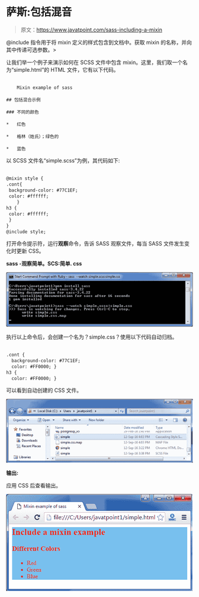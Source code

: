 # 萨斯:包括混音

> 原文：<https://www.javatpoint.com/sass-including-a-mixin>

@include 指令用于将 mixin 定义的样式包含到文档中。获取 mixin 的名称，并向其中传递可选参数。>

让我们举一个例子来演示如何在 SCSS 文件中包含 mixin。这里，我们取一个名为“simple.html”的 HTML 文件，它有以下代码。

```

    Mixin example of sass

## 包括混合示例

### 不同的颜色

*   红色

*   格林（姓氏）；绿色的

*   蓝色

```

以 SCSS 文件名“simple.scss”为例，其代码如下:

```

@mixin style {
.cont{
 background-color: #77C1EF;
 color: #ffffff;
    }
h3 {
 color: #ffffff;
 }
}
@include style;

```

打开命令提示符，运行**观察**命令，告诉 SASS 观察文件，每当 SASS 文件发生变化时更新 CSS。

**sass -观察简单。SCS:简单. css**

![Sass Includingamixin1](img/69ce5aebeb7a8fc360d6861f25cf22a0.png)

执行以上命令后，会创建一个名为？simple.css？使用以下代码自动归档。

```

.cont {
  background-color: #77C1EF;
  color: #FF0000; }
h3 {
  color: #FF0000; }

```

可以看到自动创建的 CSS 文件。

![Sass Includingamixin2](img/172721dbff0f5c1b7158863bc0459268.png)

**输出:**

应用 CSS 后查看输出。

![Sass Includingamixin3](img/4035572a26f327ac77c9c10b2814549c.png)
